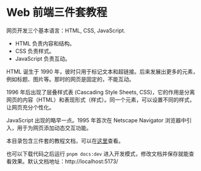 # Web 前端三件套教程

网页开发三个基本语言：HTML, CSS, JavaScript.

- HTML 负责内容和结构。
- CSS 负责样式。
- JavaScript 负责互动。

HTML 诞生于 1990 年，彼时只用于标记文本和超链接。后来发展出更多的元素，例如标题、图片等。那时的网页是固定的，不能互动。

1996 年后出现了层叠样式表 (Cascading Style Sheets, CSS)，它的作用是分离网页的内容（HTML）和表现形式（样式）。同一个元素，可以设置不同的样式，让网页充分个性化。

JavaScript 出现的略早一点。1995 年首次在 Netscape Navigator 浏览器中引入，用于为网页添加动态交互功能。

本目录包含三件套的教程文档，可以在[这里](https://web-front-docs.vercel.app/)查看。

也可以下载代码之后运行 `pnpm docs:dev` 进入开发模式，修改文档并保存就能查看效果。默认文档地址：http://localhost:5173/
